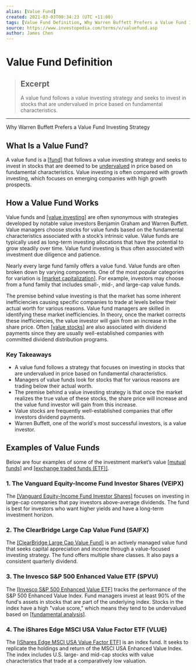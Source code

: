 ```yaml
---
alias: [Value Fund]
created: 2021-03-03T00:34:23 (UTC +11:00)
tags: [Value Fund Definition, Why Warren Buffett Prefers a Value Fund Investing Strategy]
source: https://www.investopedia.com/terms/v/valuefund.asp
author: James Chen
---
```


# Value Fund Definition

> ## Excerpt
> A value fund follows a value investing strategy and seeks to invest in stocks that are undervalued in price based on fundamental characteristics.

---

Why Warren Buffett Prefers a Value Fund Investing Strategy
## What Is a Value Fund?

A value fund is a [[fund]](https://www.investopedia.com/terms/f/fund.asp) that follows a value investing strategy and seeks to invest in stocks that are deemed to be [undervalued](https://www.investopedia.com/terms/u/undervalued.asp) in price based on fundamental characteristics. Value investing is often compared with growth investing, which focuses on emerging companies with high growth prospects.

## How a Value Fund Works

Value funds and [[value investing]](https://www.investopedia.com/terms/v/valueinvesting.asp) are often synonymous with strategies developed by notable value investors Benjamin Graham and Warren Buffett. Value managers choose stocks for value funds based on the fundamental characteristics associated with a stock’s intrinsic value. Value funds are typically used as long-term investing allocations that have the potential to grow steadily over time. Value fund investing is thus often associated with investment due diligence and patience.

Nearly every large fund family offers a value fund. Value funds are often broken down by varying components. One of the most popular categories for variation is [[market capitalization]](https://www.investopedia.com/terms/m/marketcapitalization.asp). For example, investors may choose from a fund family that includes small-, mid-, and large-cap value funds.

The premise behind value investing is that the market has some inherent inefficiencies causing specific companies to trade at levels below their actual worth for various reasons. Value fund managers are skilled in identifying these market inefficiencies. In theory, once the market corrects these inefficiencies, the value investor will gain from an increase in the share price. Often [[value stocks]](https://www.investopedia.com/terms/v/valuestock.asp) are also associated with dividend payments since they are usually well-established companies with committed dividend distribution programs.

### Key Takeaways

-   A value fund follows a strategy that focuses on investing in stocks that are undervalued in price based on fundamental characteristics.
-   Managers of value funds look for stocks that for various reasons are trading below their actual worth. 
-   The premise behind a value investing strategy is that once the market realizes the true value of these stocks, the share price will increase and the value fund investor will gain from this increase.
-   Value stocks are frequently well-established companies that offer investors dividend payments.
-   Warren Buffett, one of the world's most successful investors, is a value investor.

## Examples of Value Funds

Below are four examples of some of the investment market’s value [[mutual funds]](https://www.investopedia.com/terms/m/mutualfund.asp) and [[exchange traded funds (ETF)]](https://www.investopedia.com/terms/e/etf.asp).

### 1\. The Vanguard Equity-Income Fund Investor Shares (VEIPX)

The [[Vanguard Equity-Income Fund Investor Shares]](https://investor.vanguard.com/mutual-funds/profile/overview/veipx) focuses on investing in large-cap companies that pay investors above-average dividends. The fund is best for investors who want higher yields and have a long-term investment horizon.

### 2\. The ClearBridge Large Cap Value Fund (SAIFX)

The [[ClearBridge Large Cap Value Fund]](https://www.leggmason.com/en-us/products/mutual-funds/clearbridge-large-cap-value-fund.html) is an actively managed value fund that seeks capital appreciation and income through a value-focused investing strategy. The fund offers multiple share classes. It also pays a consistent quarterly dividend.

### 3\. The Invesco S&P 500 Enhanced Value ETF (SPVU)

The [[Invesco S&P 500 Enhanced Value ETF]](https://www.invesco.com/portal/site/us/investors/etfs/product-detail?productId=spvu) tracks the performance of the S&P 500 Enhanced Value Index. Fund managers invest at least 90% of the fund's assets in stocks that are part of the underlying index. Stocks in the index have a high "value score," which means they tend to be undervalued based on [[fundamental analysis]](https://www.investopedia.com/terms/f/fundamentalanalysis.asp).

### 4\. The iShares Edge MSCI USA Value Factor ETF (VLUE) 

The [[iShares Edge MSCI USA Value Factor ETF]](https://www.ishares.com/us/products/251616/ishares-msci-usa-value-factor-etf) is an index fund. It seeks to replicate the holdings and return of the MSCI USA Enhanced Value Index. The index includes U.S. large- and mid-cap stocks with value characteristics that trade at a comparatively low valuation.
